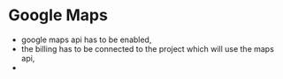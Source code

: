 # Google Maps

* google maps api has to be enabled,
* the billing has to be connected to the project which will use the maps api,
* 

